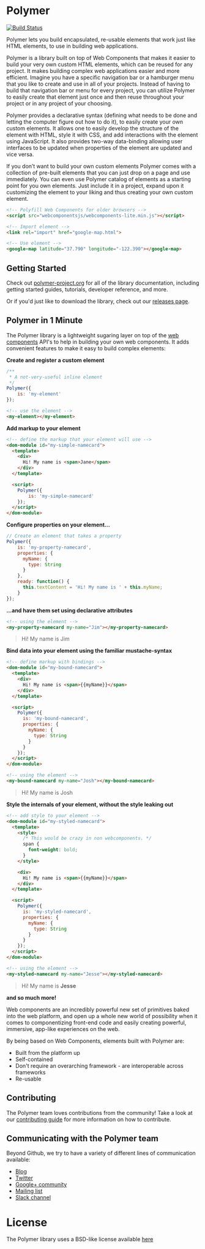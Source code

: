 # Polymer

[![Build Status](https://travis-ci.org/Polymer/polymer.svg?branch=master)](https://travis-ci.org/Polymer/polymer)

Polymer lets you build encapsulated, re-usable elements that work just like HTML elements, to use in building web applications.

Polymer is a library built on top of Web Components that makes it easier to build your very own custom HTML elements, which can be reused for any project. It makes building complex web applications easier and more efficient.  Imagine you have a specific navigation bar or a hamburger menu that you like to create and use in all of your projects.   Instead of having to build that navigation bar or menu for every project, you can utilize Polymer to easily create that element just once and then reuse throughout your project or in any project of your choosing.

Polymer provides a declarative syntax (defining what needs to be done and letting the computer figure out how to do it), to easily create your own custom elements.  It allows one to easily develop the structure of the element with HTML, style it with CSS, and add interactions with the element using JavaScript.   It also provides two-way data-binding allowing user interfaces to be updated when properties of the element are updated and vice versa.

If you don’t want to build your own custom elements Polymer comes with a collection of pre-built elements that you can just drop on a page and use immediately.  You can even use Polymer catalog of elements as a starting point for you own elements.  Just include it in a project, expand upon it customizing the element to your liking and thus creating your own custom element.

```html
<!-- Polyfill Web Components for older browsers -->
<script src="webcomponentsjs/webcomponents-lite.min.js"></script>

<!-- Import element -->
<link rel="import" href="google-map.html">

<!-- Use element -->
<google-map latitude="37.790" longitude="-122.390"></google-map>
```

## Getting Started

Check out [polymer-project.org](https://www.polymer-project.org) for all of the library documentation, including getting started guides, tutorials, developer reference, and more.

Or if you'd just like to download the library, check out our [releases page](https://github.com/polymer/polymer/releases).

## Polymer in 1 Minute

The Polymer library is a lightweight sugaring layer on top of the [web components](http://webcomponents.org/) API's to help in building your own web components. It adds convenient features to make it easy to build complex elements:

**Create and register a custom element**

```js
/**
 * A not-very-useful inline element
 */
Polymer({
    is: 'my-element'
});
```

```html
<!-- use the element -->
<my-element></my-element>
```

**Add markup to your element**

```html
<!-- define the markup that your element will use -->
<dom-module id="my-simple-namecard">
  <template>
    <div>
      Hi! My name is <span>Jane</span>
    </div>
  </template>

  <script>
    Polymer({
        is: 'my-simple-namecard'
    });
  </script>
</dom-module>
```

**Configure properties on your element...**

```js
// Create an element that takes a property
Polymer({
    is: 'my-property-namecard',
    properties: {
      myName: {
        type: String
      }
    },
    ready: function() {
      this.textContent = 'Hi! My name is ' + this.myName;
    }
});
```

**...and have them set using declarative attributes**

```html
<!-- using the element -->
<my-property-namecard my-name="Jim"></my-property-namecard>
```

> Hi! My name is Jim

**Bind data into your element using the familiar mustache-syntax**

```html
<!-- define markup with bindings -->
<dom-module id="my-bound-namecard">
  <template>
    <div>
      Hi! My name is <span>{{myName}}</span>
    </div>
  </template>

  <script>
    Polymer({
      is: 'my-bound-namecard',
      properties: {
        myName: {
          type: String
        }
      }
    });
  </script>
</dom-module>
```

```html
<!-- using the element -->
<my-bound-namecard my-name="Josh"></my-bound-namecard>
```

> Hi! My name is Josh

**Style the internals of your element, without the style leaking out**

```html
<!-- add style to your element -->
<dom-module id="my-styled-namecard">
  <template>
    <style>
      /* This would be crazy in non webcomponents. */
      span {
        font-weight: bold;
      }
    </style>

    <div>
      Hi! My name is <span>{{myName}}</span>
    </div>
  </template>

  <script>
    Polymer({
      is: 'my-styled-namecard',
      properties: {
        myName: {
          type: String
        }
      }
    });
  </script>
</dom-module>
```

```html
<!-- using the element -->
<my-styled-namecard my-name="Jesse"></my-styled-namecard>
```

> Hi! My name is **Jesse**

**and so much more!**

Web components are an incredibly powerful new set of primitives baked into the web platform, and open up a whole new world of possibility when it comes to componentizing front-end code and easily creating powerful, immersive, app-like experiences on the web.

By being based on Web Components, elements built with Polymer are:

* Built from the platform up
* Self-contained
* Don't require an overarching framework - are interoperable across frameworks
* Re-usable

## Contributing

The Polymer team loves contributions from the community! Take a look at our [contributing guide](CONTRIBUTING.md) for more information on how to contribute.

## Communicating with the Polymer team

Beyond Github, we try to have a variety of different lines of communication available:

* [Blog](https://blog.polymer-project.org/)
* [Twitter](https://twitter.com/polymer)
* [Google+ community](https://plus.google.com/communities/115626364525706131031)
* [Mailing list](https://groups.google.com/forum/#!forum/polymer-dev)
* [Slack channel](https://bit.ly/polymerslack)

# License

The Polymer library uses a BSD-like license available [here](./LICENSE.txt)
